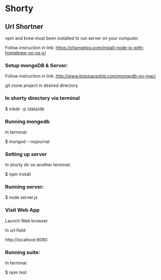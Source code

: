 # **Shorty**

## Url Shortner

npm and brew must been installed to run server on your computer.
 
Follow instruction in link: https://changelog.com/install-node-js-with-homebrew-on-os-x/

### Setup mongoDB & Server:

Follow instruction in link: http://www.bigspaceship.com/mongodb-on-mac/

git clone project in desired directory.

### In shorty directory via terminal

$ mkdir -p /data/db

### Running mongodb

In terminal:

$ mongod --nojournal

### Setting up server

In shorty dir on another terminal:

$ npm install

### Running server:

$ node server.js

### Visit Web App

Launch Web browser

In url field: 

http://localhost:8080

### Running suite:

In terminal:

$ npm test
